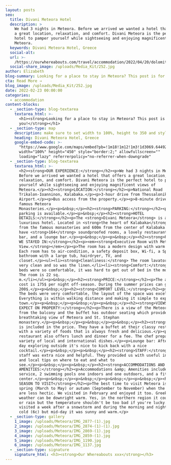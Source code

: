 ```yaml
---
layout: posts
seo:
  title: Divani Meteora Hotel
  description: >
    We had 3 nights in Meteora. Before we arrived we wanted a hotel that offers
    a great location, relaxation, and comfort. Divani Meteora is the perfect
    hotel to pamper yourself while sightseeing and enjoying magnificent views of
    Meteora.
  keywords: Divani Meteora Hotel, Greece
  social-alt:
  url: >-
    /https://ourwhereabouts.com/travel/accommodation/2022/04/20/dolomites-travel-guide.html
  social-share_image: /uploads/Media_Kit/252.jpg
author: Elizabeth
blog-summary: Looking for a place to stay in Meteora? This post is for you!
cta: Read More →
blog_image: /uploads/Media_Kit/252.jpg
date: 2022-02-23 00:00:00
categories:
  - accommodation
content-blocks:
  - _section-type: blog-textarea
    textarea_html: >-
      <h1><strong>Looking for a place to stay in Meteora? This post is for
      you!</strong></h1>
  - _section-type: map
    description: make sure to set width to 100%, height to 350 and style to border 2
    heading: Divani Meteora Hotel, Greece
    google-embed-code: >-
      "https://www.google.com/maps/embed?pb=!1m18!1m12!1m3!1d3069.644920687143!2d21.62856132729692!3d39.7026869137396!2m3!1f0!2f0!3f0!3m2!1i1024!2i768!4f13.1!3m3!1m2!1s0x13590fc5213629ad%3A0x6479fee8d8956fd7!2sDivani%20Meteora%20Hotel!5e0!3m2!1sen!2sil!4v1653831098173!5m2!1sen!2sil"
      width="100%" height="450" style="border:2;" allowfullscreen=""
      loading="lazy" referrerpolicy="no-referrer-when-downgrade"
  - _section-type: blog-textarea
    textarea_html: >-
      <h2><strong>OUR EXPERIENCE:</strong></h2><p>We had 3 nights in Meteora.
      Before we arrived we wanted a hotel that offers a great location,
      relaxation, and comfort. Divani Meteora is the perfect hotel to pamper
      yourself while sightseeing and enjoying magnificent views of
      Meteora.</p><h2><strong>LOCATION:</strong></h2><p>National Road
      Trikalon-Ioanninon, Kalabaka.</p><p>3-hour drive from Thessaloniki
      Airport.</p><p>Bus access from the property.</p><p>8-minute drive to the
      famous Meteora
      Monasteries.</p><p>&nbsp;</p><h2><strong>PARKING:</strong></h2><p>Free
      parking is available.</p><p>&nbsp;</p><h2><strong>HOTEL
      DETAILS:</strong></h2><p>The <strong>Divani Meteora</strong> is a 4-star
      luxurious hotel. Located in <strong>the heart of Kalabaka</strong>, 5km
      from the famous monasteries and 600m from the center of Kalabaka. They
      have <strong>164</strong> soundproofed rooms, a lovely restaurant, a pool
      bar, and a lounge bar.</p><p>&nbsp;</p><p>&nbsp;</p><h2><strong>ROOM TYPE
      WE STAYED IN:</strong></h2><p><em><strong>Executive Room with Meteora
      View.</strong></em></p><p>The room has a modern design with warm colors.
      Each room has to air-condition, a safety deposit box, Wi-fi, a Spacious
      bathroom with a large tub, hairdryer, TV, and
      closet.</p><ul><li><strong>Cleanliness:</strong> The room lavatory was
      very clean and so was the linen.</li><li><strong>Comfort:</strong> The
      beds were so comfortable, it was hard to get out of bed in the morning.
      The room is 22 sq.
      m.</li></ul><p>&nbsp;</p><h2><strong>PRICE:</strong></h2><p>The average
      cost is 175$ per night off-season. During the summer prices can go up to
      200$.</p><p>&nbsp;</p><h2><strong>COMFORT LEVEL:</strong></h2><p>10/10!
      The beds were very comfortable, the layout of the space was excellent.
      Everything is within walking distance and making it simple to explore the
      town.</p><p>&nbsp;</p><p>&nbsp;</p><p>&nbsp;</p><h2><strong>VIEWS TO
      EXPECT ON PROPERTY:</strong></h2><p>There is a view of the Meteora rocks
      from the balcony and the buffet has outdoor seating which provides a
      breathtaking view of Meteora and St. Stephan
      monastery.</p><p>&nbsp;</p><p>&nbsp;</p><p>&nbsp;</p><h2><strong>DINING:</strong></h2><p>Breakfast
      is included in the price. They have a buffet at their classy restaurant
      with a variety of foods that is always fresh and delicious.</p><p>The
      restaurant also offers lunch and dinner for a fee. The chef prepares a
      variety of local and international dishes.</p><p>Lounge bar: After a long
      day exploring outside it's nice to kick back with a nice
      cocktail.</p><p>&nbsp;</p><p>&nbsp;</p><h2><strong>STAFF:</strong></h2><p>The
      staff was extra nice and helpful. They provided us with useful information
      and local tips on where to eat and what to
      see.</p><p>&nbsp;</p><p>&nbsp;</p><h2><strong>ACCOMMODATIONS AND
      AMENITIES:</strong></h2><p>Accommodations &amp; Amenities include room
      service, 2 swimming pools one indoors and one outdoors, and a fitness
      center.</p><p>&nbsp;</p><p>&nbsp;</p><p>&nbsp;</p><p>&nbsp;</p><h2><strong>BEST
      SEASON TO VISIT</strong></h2><p>The best time to visit Meteora is in late
      spring (March to May) or autumn (September to November) when the crowds
      are less hectic. We visited in February and enjoyed it too. Greek winter
      weather can be downright warm. Yes, in the northern region it could snow
      or rain but the temperature shouldn't be too bad if you're lucky. We
      visited a week after a snowstorm and during the morning and night it was
      cold (6c) but mid-day it was sunny and warm.</p>
  - _section-type: gallery
    1_image: /uploads/Meteora/IMG_2877-(1).jpg
    2_image: /uploads/Meteora/IMG_2874-(1)-(1).jpg
    3_image: /uploads/Meteora/IMG_2869-(1).jpg
    4_image: /uploads/Meteora/IMG_2859-(1).jpg
    5_image: /uploads/Meteora/IMG_1190.jpg
    6_image: /uploads/Meteora/IMG_1137.jpg
  - _section-type: signature
    signature_html: <h3><strong>Our Whereabouts xxx</strong></h3>
---
```

